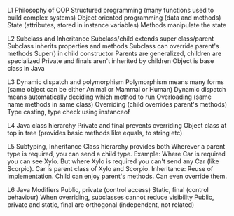 L1 Philosophy of OOP
Structured programming (many functions used to build complex systems)
Object oriented programming (data and methods)
State (attributes, stored in instance variables)
Methods manipulate the state

L2 Subclass and Inheritance
Subclass/child extends super class/parent
Subclass inherits properties and methods
Subclass can override parent's methods
Super() in child constructor
Parents are generalized, children are specialized
Private and finals aren't inherited by children
Object is base class in Java

L3 Dynamic dispatch and polymorphism
Polymorphism means many forms (same object can be either Animal or Mammal or Human)
Dynamic dispatch means automatically deciding which method to run
Overloading (same name methods in same class)
Overriding (child overrides parent's methods)
Type casting, type check using instanceof

L4 Java class hierarchy
Private and final prevents overriding
Object class at top in tree (provides basic methods like equals, to string etc)

L5 Subtyping, Inheritance
Class hierarchy provides both
Wherever a parent type is required, you can send a child type. Example: Where Car is required you can see Xylo. But where Xylo is required you can't send any Car (like Scorpio). Car is parent class of Xylo and Scorpio.
Inheritance: Reuse of implementation. Child can enjoy parent's methods. Can even override them.

L6 Java Modifiers
Public, private (control access)
Static, final (control behaviour)
When overriding, subclasses cannot reduce visibility
Public, private and static, final are orthogonal (independent, not related)
